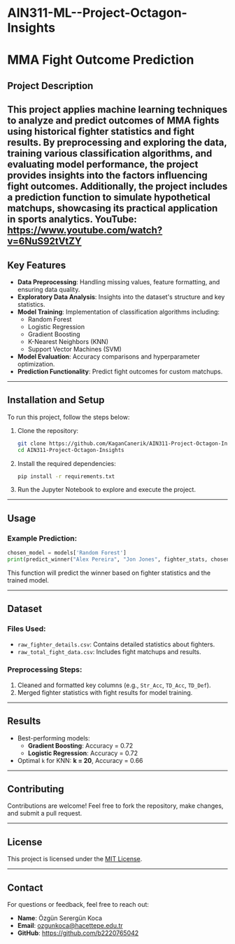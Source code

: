 # AIN311-ML--Project-Octagon-Insights

# MMA Fight Outcome Prediction

## Project Description
This project applies machine learning techniques to analyze and predict outcomes of MMA fights using historical fighter statistics and fight results. By preprocessing and exploring the data, training various classification algorithms, and evaluating model performance, the project provides insights into the factors influencing fight outcomes. Additionally, the project includes a prediction function to simulate hypothetical matchups, showcasing its practical application in sports analytics.
YouTube: https://www.youtube.com/watch?v=6NuS92tVtZY
---

## Key Features
- **Data Preprocessing**: Handling missing values, feature formatting, and ensuring data quality.
- **Exploratory Data Analysis**: Insights into the dataset's structure and key statistics.
- **Model Training**: Implementation of classification algorithms including:
  - Random Forest
  - Logistic Regression
  - Gradient Boosting
  - K-Nearest Neighbors (KNN)
  - Support Vector Machines (SVM)
- **Model Evaluation**: Accuracy comparisons and hyperparameter optimization.
- **Prediction Functionality**: Predict fight outcomes for custom matchups.

---

## Installation and Setup
To run this project, follow the steps below:

1. Clone the repository:
   ```bash
   git clone https://github.com/KaganCanerik/AIN311-Project-Octagon-Insights.git
   cd AIN311-Project-Octagon-Insights
   ```
2. Install the required dependencies:
   ```bash
   pip install -r requirements.txt
   ```
3. Run the Jupyter Notebook to explore and execute the project.

---

## Usage
### Example Prediction:
```python
chosen_model = models['Random Forest']
print(predict_winner("Alex Pereira", "Jon Jones", fighter_stats, chosen_model))
```

This function will predict the winner based on fighter statistics and the trained model.

---

## Dataset
### Files Used:
- `raw_fighter_details.csv`: Contains detailed statistics about fighters.
- `raw_total_fight_data.csv`: Includes fight matchups and results.

### Preprocessing Steps:
1. Cleaned and formatted key columns (e.g., `Str_Acc`, `TD_Acc`, `TD_Def`).
2. Merged fighter statistics with fight results for model training.

---

## Results
- Best-performing models:
  - **Gradient Boosting**: Accuracy = 0.72
  - **Logistic Regression**: Accuracy = 0.72
- Optimal `k` for KNN: **k = 20**, Accuracy = 0.66

---

## Contributing
Contributions are welcome! Feel free to fork the repository, make changes, and submit a pull request.

---

## License
This project is licensed under the [MIT License](LICENSE).

---

## Contact
For questions or feedback, feel free to reach out:
- **Name**: Özgün Serergün Koca
- **Email**: ozgunkoca@hacettepe.edu.tr
- **GitHub**: https://github.com/b2220765042
